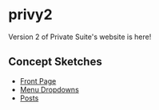 # privy2

Version 2 of Private Suite's website is here!

## Concept Sketches

* [Front Page](https://cdn.discordapp.com/attachments/524021230559428608/598341923983458317/psm_website_comp_v1-FULL.png)
* [Menu Dropdowns](https://cdn.discordapp.com/attachments/524021230559428608/598342037598765091/psm_website_comp_v1-dropdowns.png)
* [Posts](https://cdn.discordapp.com/attachments/524021230559428608/600546806027255841/psm_website_comp_v1-articlesB.png)
